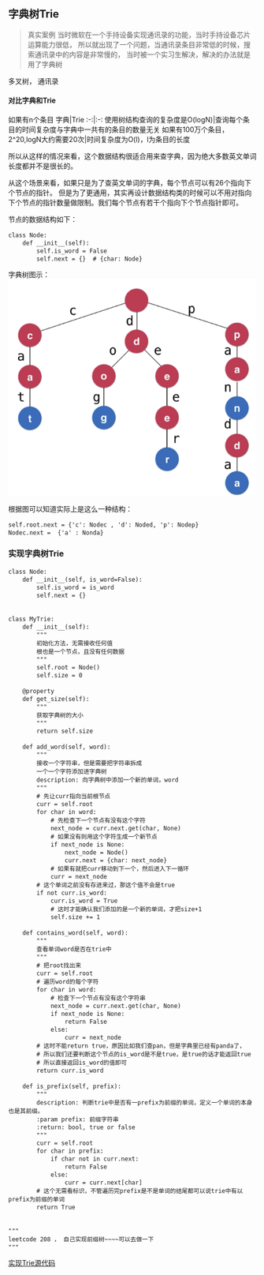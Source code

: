 <!--
 * @Author: 27
 * @LastEditors: 27
 * @Date: 2020-05-20 21:57:11
 * @LastEditTime: 2020-05-20 23:25:07
 * @FilePath: /Algorithms_Note/content/数据结构与算法基础学习/Trie字典树/Trie.md
 * @description: type some description
--> 
## 字典树Trie

> 真实案例
当时微软在一个手持设备实现通讯录的功能，当时手持设备芯片运算能力很低，
所以就出现了一个问题，当通讯录条目非常低的时候，搜索通讯录中的内容是非常慢的，
当时被一个实习生解决，解决的办法就是用了字典树

多叉树， 通讯录

#### 对比字典和Trie

如果有n个条目
字典|Trie
:-:|:-:
使用树结构查询的复杂度是O(logN)|查询每个条目的时间复杂度与字典中一共有的条目的数量无关
如果有100万个条目，2^20,logN大约需要20次|时间复杂度为O(l)，l为条目的长度

所以从这样的情况来看，这个数据结构很适合用来查字典，因为绝大多数英文单词长度都并不是很长的。

从这个场景来看，如果只是为了查英文单词的字典，每个节点可以有26个指向下个节点的指针。
但是为了更通用，其实再设计数据结构类的时候可以不用对指向下个节点的指针数量做限制。我们每个节点有若干个指向下个节点指针即可。

节点的数据结构如下：
```
class Node:
    def __init__(self):
        self.is_word = False
        self.next = {}  # {char: Node}
```
字典树图示：
![Trie字典树](./img/trie0.png)

根据图可以知道实际上是这么一种结构：
```
self.root.next = {'c': Nodec , 'd': Noded, 'p': Nodep}
Nodec.next =  {'a' : Nonda}
```

### 实现字典树Trie
```
class Node:
    def __init__(self, is_word=False):
        self.is_word = is_word
        self.next = {}


class MyTrie:
    def __init__(self):
        """
        初始化方法，无需接收任何值
        根也是一个节点，且没有任何数据
        """
        self.root = Node()
        self.size = 0

    @property
    def get_size(self):
        """
        获取字典树的大小
        """
        return self.size

    def add_word(self, word):
        """
        接收一个字符串，但是需要把字符串拆成
        一个一个字符添加进字典树
        description: 向字典树中添加一个新的单词，word
        """
        # 先让curr指向当前根节点
        curr = self.root
        for char in word:
            # 先检查下一个节点有没有这个字符
            next_node = curr.next.get(char, None)
            # 如果没有则用这个字符生成一个新节点
            if next_node is None:
                next_node = Node()
                curr.next = {char: next_node}
            # 如果有就把curr移动到下一个，然后进入下一循环
            curr = next_node
        # 这个单词之前没有存进来过，那这个值不会是true
        if not curr.is_word:
            curr.is_word = True
            # 这时才能确认我们添加的是一个新的单词，才把size+1
            self.size += 1

    def contains_word(self, word):
        """
        查看单词word是否在trie中
        """
        # 把root找出来
        curr = self.root
        # 遍历word的每个字符
        for char in word:
            # 检查下一个节点有没有这个字符串
            next_node = curr.next.get(char, None)
            if next_node is None:
                return False
            else:
                curr = next_node
        # 这时不能return true，原因比如我们查pan，但是字典里已经有panda了，
        # 所以我们还要判断这个节点的is_word是不是true，是true的话才能返回true
        # 所以直接返回is_word的值即可
        return curr.is_word

    def is_prefix(self, prefix):
        """
        description: 判断trie中是否有一prefix为前缀的单词，定义一个单词的本身也是其前缀。
        :param prefix: 前缀字符串
        :return: bool, true or false
        """
        curr = self.root
        for char in prefix:
            if char not in curr.next:
                return False
            else:
                curr = curr.next[char]
        # 这个无需看标识，不管遍历完prefix是不是单词的结尾都可以说trie中有以prefix为前缀的单词
        return True


"""
leetcode 208 ， 自己实现前缀树~~~~可以去做一下
"""
```
[实现Trie源代码](./my_trie.py)

